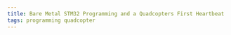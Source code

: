 ```yaml
---
title: Bare Metal STM32 Programming and a Quadcopters First Heartbeat
tags: programming quadcopter
---
```

